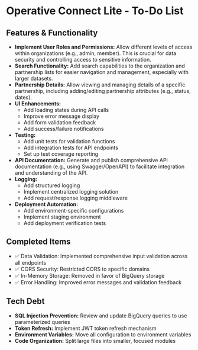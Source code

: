 # Operative Connect Lite - To-Do List

## Features & Functionality

* **Implement User Roles and Permissions:** Allow different levels of access within organizations (e.g., admin, member). This is crucial for data security and controlling access to sensitive information.
* **Search Functionality:** Add search capabilities to the organization and partnership lists for easier navigation and management, especially with larger datasets.
* **Partnership Details:** Allow viewing and managing details of a specific partnership, including adding/editing partnership attributes (e.g., status, dates).
* **UI Enhancements:** 
    * Add loading states during API calls
    * Improve error message display
    * Add form validation feedback
    * Add success/failure notifications
* **Testing:** 
    * Add unit tests for validation functions
    * Add integration tests for API endpoints
    * Set up test coverage reporting
* **API Documentation:** Generate and publish comprehensive API documentation (e.g., using Swagger/OpenAPI) to facilitate integration and understanding of the API.
* **Logging:** 
    * Add structured logging
    * Implement centralized logging solution
    * Add request/response logging middleware
* **Deployment Automation:**
    * Add environment-specific configurations
    * Implement staging environment
    * Add deployment verification tests

## Completed Items
* ✅ Data Validation: Implemented comprehensive input validation across all endpoints
* ✅ CORS Security: Restricted CORS to specific domains
* ✅ In-Memory Storage: Removed in favor of BigQuery storage
* ✅ Error Handling: Improved error messages and validation feedback

## Tech Debt
* **SQL Injection Prevention:** Review and update BigQuery queries to use parameterized queries
* **Token Refresh:** Implement JWT token refresh mechanism
* **Environment Variables:** Move all configuration to environment variables
* **Code Organization:** Split large files into smaller, focused modules